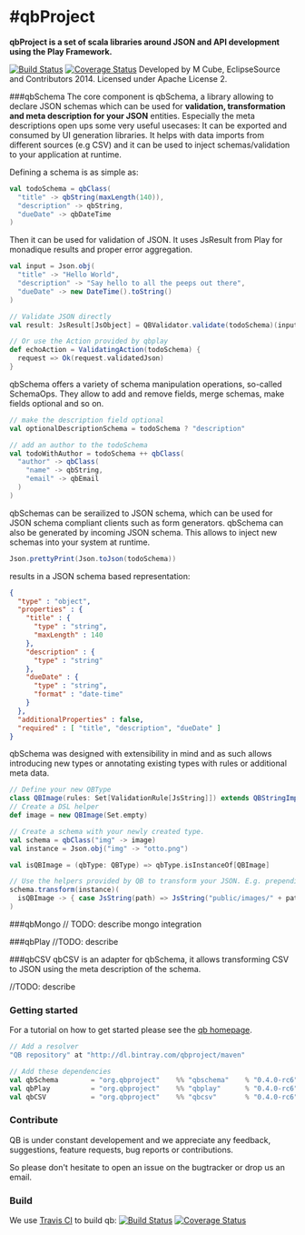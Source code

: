 #qbProject
====
**qbProject is a set of scala libraries around JSON and API development using the Play Framework.**

[![Build Status](https://travis-ci.org/qb-project/qbproject.svg?branch=master)](http://travis-ci.org/qb-project/qbproject) [![Coverage Status](https://coveralls.io/repos/qb-project/qbproject/badge.png?branch=master)](https://coveralls.io/r/qb-project/qbproject?branch=master) Developed by M Cube, EclipseSource and Contributors 2014. 
Licensed under Apache License 2.

###qbSchema
The core component is qbSchema, a library allowing to declare JSON schemas which can be used for **validation, transformation and meta description for your JSON** entities. Especially the meta descriptions open ups some very useful usecases: It can be exported and consumed by UI generation libraries. It helps with data imports from different sources (e.g CSV) and it can be used to inject schemas/validation to your application at runtime.

Defining a schema is as simple as:

```scala
val todoSchema = qbClass(
  "title" -> qbString(maxLength(140)),
  "description" -> qbString,
  "dueDate" -> qbDateTime
)
```

Then it can be used for validation of JSON. It uses JsResult from Play for monadique results and proper error aggregation.

```scala
val input = Json.obj(
  "title" -> "Hello World",
  "description" -> "Say hello to all the peeps out there",
  "dueDate" -> new DateTime().toString()
)

// Validate JSON directly
val result: JsResult[JsObject] = QBValidator.validate(todoSchema)(input)

// Or use the Action provided by qbplay
def echoAction = ValidatingAction(todoSchema) { 
  request => Ok(request.validatedJson)
}
```

qbSchema offers a variety of schema manipulation operations, so-called SchemaOps. They allow to add and remove fields, merge schemas, make fields optional and so on.

```scala
// make the description field optional
val optionalDescriptionSchema = todoSchema ? "description"

// add an author to the todoSchema
val todoWithAuthor = todoSchema ++ qbClass( 
  "author" -> qbClass(
    "name" -> qbString,
    "email" -> qbEmail
  )
)
```

qbSchemas can be serailized to JSON schema, which can be used for JSON schema compliant clients such as form generators. qbSchema can also be generated by incoming JSON schema. This allows to inject new schemas into your system at runtime. 

```scala
Json.prettyPrint(Json.toJson(todoSchema))
```

results in a JSON schema based representation:

```json
{
  "type" : "object",
  "properties" : {
    "title" : {
      "type" : "string",
      "maxLength" : 140
    },
    "description" : {
      "type" : "string"
    },
    "dueDate" : {
      "type" : "string",
      "format" : "date-time"
    }
  },
  "additionalProperties" : false,
  "required" : [ "title", "description", "dueDate" ]
}
```

qbSchema was designed with extensibility in mind and as such allows introducing new types or annotating existing types with rules or additional meta data. 

```scala
// Define your new QBType
class QBImage(rules: Set[ValidationRule[JsString]]) extends QBStringImpl(rules)
// Create a DSL helper
def image = new QBImage(Set.empty)

// Create a schema with your newly created type.
val schema = qbClass("img" -> image)
val instance = Json.obj("img" -> "otto.png")

val isQBImage = (qbType: QBType) => qbType.isInstanceOf[QBImage]

// Use the helpers provided by QB to transform your JSON. E.g. prepending an URL to every QBImage type.
schema.transform(instance)(
  isQBImage -> { case JsString(path) => JsString("public/images/" + path) }
)
```
###qbMongo
// TODO: describe mongo integration

###qbPlay
//TODO: describe

###qbCSV
qbCSV is an adapter for qbSchema, it allows transforming CSV to JSON using the meta description of the schema.

//TODO: describe

### Getting started

For a tutorial on how to get started please see the [qb homepage](http://qb-project.github.io/learn).

```scala
// Add a resolver
"QB repository" at "http://dl.bintray.com/qbproject/maven"

// Add these dependencies
val qbSchema        = "org.qbproject"    %% "qbschema"    % "0.4.0-rc6"
val qbPlay          = "org.qbproject"    %% "qbplay"      % "0.4.0-rc6"
val qbCSV           = "org.qbproject"    %% "qbcsv"       % "0.4.0-rc6"
```

### Contribute
QB is under constant developement and we appreciate any feedback, suggestions, feature requests, bug reports or contributions.

So please don't hesitate to open an issue on the bugtracker or drop us an email.

### Build

We use [Travis CI](http://travis-ci.org/) to build qb:
[![Build Status](https://travis-ci.org/qb-project/qbproject.svg?branch=master)](http://travis-ci.org/qb-project/qbproject) [![Coverage Status](https://coveralls.io/repos/qb-project/qbproject/badge.png?branch=master)](https://coveralls.io/r/qb-project/qbproject?branch=master)
